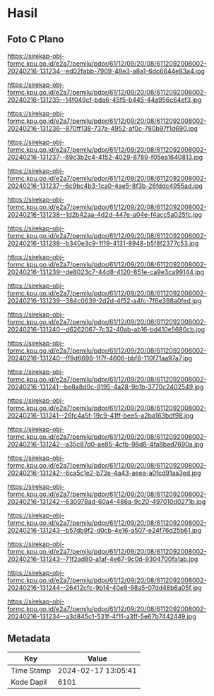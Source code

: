 # Hasil

## Foto C Plano

https://sirekap-obj-formc.kpu.go.id/e2a7/pemilu/pdpr/61/12/09/20/08/6112092008002-20240216-131234--ed02fabb-7909-48e3-a8a1-6dc6644e83a4.jpg

https://sirekap-obj-formc.kpu.go.id/e2a7/pemilu/pdpr/61/12/09/20/08/6112092008002-20240216-131235--14f049cf-bda6-45f5-b445-44a956c64ef3.jpg

https://sirekap-obj-formc.kpu.go.id/e2a7/pemilu/pdpr/61/12/09/20/08/6112092008002-20240216-131236--870ff138-737a-4952-af0c-780b97f1d690.jpg

https://sirekap-obj-formc.kpu.go.id/e2a7/pemilu/pdpr/61/12/09/20/08/6112092008002-20240216-131237--69c3b2c4-4152-4029-8789-f05ea1640813.jpg

https://sirekap-obj-formc.kpu.go.id/e2a7/pemilu/pdpr/61/12/09/20/08/6112092008002-20240216-131237--6c9bc4b3-1ca0-4ae5-8f3b-26fddc4955ad.jpg

https://sirekap-obj-formc.kpu.go.id/e2a7/pemilu/pdpr/61/12/09/20/08/6112092008002-20240216-131238--1d2b42aa-4d2d-447e-a04e-f4acc5a025fc.jpg

https://sirekap-obj-formc.kpu.go.id/e2a7/pemilu/pdpr/61/12/09/20/08/6112092008002-20240216-131238--b340e3c9-1f19-4131-8948-b5f8f2377c53.jpg

https://sirekap-obj-formc.kpu.go.id/e2a7/pemilu/pdpr/61/12/09/20/08/6112092008002-20240216-131239--de8023c7-44d8-4120-851e-ca9e3ca99144.jpg

https://sirekap-obj-formc.kpu.go.id/e2a7/pemilu/pdpr/61/12/09/20/08/6112092008002-20240216-131239--384c0639-2d2d-4f52-a4fc-7f6e398a0fed.jpg

https://sirekap-obj-formc.kpu.go.id/e2a7/pemilu/pdpr/61/12/09/20/08/6112092008002-20240216-131240--d6262067-7c32-40ab-ab16-bd410e5680cb.jpg

https://sirekap-obj-formc.kpu.go.id/e2a7/pemilu/pdpr/61/12/09/20/08/6112092008002-20240216-131240--ff9d6698-1f7f-4606-bbf8-110f71aa97a7.jpg

https://sirekap-obj-formc.kpu.go.id/e2a7/pemilu/pdpr/61/12/09/20/08/6112092008002-20240216-131241--be8a8d0c-9195-4a28-9b1b-3770c2402549.jpg

https://sirekap-obj-formc.kpu.go.id/e2a7/pemilu/pdpr/61/12/09/20/08/6112092008002-20240216-131241--26fc4a5f-19c9-41ff-bee5-a2ba163bdf98.jpg

https://sirekap-obj-formc.kpu.go.id/e2a7/pemilu/pdpr/61/12/09/20/08/6112092008002-20240216-131242--a35c87d0-ae85-4cfb-98d8-4fa8bad7690a.jpg

https://sirekap-obj-formc.kpu.go.id/e2a7/pemilu/pdpr/61/12/09/20/08/6112092008002-20240216-131242--6ca5c1e2-b73e-4a43-aeea-a0fcd91aa3ed.jpg

https://sirekap-obj-formc.kpu.go.id/e2a7/pemilu/pdpr/61/12/09/20/08/6112092008002-20240216-131242--630978ad-60a4-486a-9c20-497010d0271b.jpg

https://sirekap-obj-formc.kpu.go.id/e2a7/pemilu/pdpr/61/12/09/20/08/6112092008002-20240216-131243--b57db9f2-d0cb-4e16-a507-e24f76d25b61.jpg

https://sirekap-obj-formc.kpu.go.id/e2a7/pemilu/pdpr/61/12/09/20/08/6112092008002-20240216-131243--71f2ad80-a1af-4e67-9c0d-9304700fa1ab.jpg

https://sirekap-obj-formc.kpu.go.id/e2a7/pemilu/pdpr/61/12/09/20/08/6112092008002-20240216-131244--26412cfc-9b14-40e9-98a5-07dd48b6a05f.jpg

https://sirekap-obj-formc.kpu.go.id/e2a7/pemilu/pdpr/61/12/09/20/08/6112092008002-20240216-131234--a3d845c1-531f-4f11-a3ff-5e67b7442449.jpg


## Metadata

| Key        | Value               |
| ---------- | ------------------- |
| Time Stamp | 2024-02-17 13:05:41 |
| Kode Dapil | 6101                |



